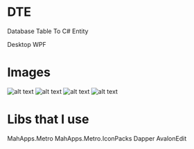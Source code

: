# DTE
Database Table To C# Entity

Desktop WPF

# Images
![alt text](https://github.com/illesarnold/DTE/blob/master/Images/scs.png)
![alt text](https://github.com/illesarnold/DTE/blob/master/Images/scs2.png)
![alt text](https://github.com/illesarnold/DTE/blob/master/Images/scs3.png)
![alt text](https://github.com/illesarnold/DTE/blob/master/Images/scs4.png)

# Libs that I use
MahApps.Metro
MahApps.Metro.IconPacks
Dapper
AvalonEdit
